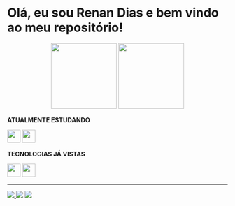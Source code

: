 # Olá, eu sou Renan Dias e bem vindo ao meu repositório!
<div align="center">
<img height="150em" src="https://github-readme-stats.vercel.app/api?username=renandias26&show_icons=true&theme=github_dark&include_all_commits=true&count_private=true&card_wdith=180"/>
     <img height="150em" src="https://github-readme-stats.vercel.app/api/top-langs/?username=renandias26&langs_count=7&theme=github_dark&count_private=true&include_all_commits=true&card_wdith=180"/>
</div>

**ATUALMENTE ESTUDANDO**

<div>
<img src="https://cdn.jsdelivr.net/gh/devicons/devicon/icons/java/java-original.svg" height="30" widht="30" /> 
<img src="https://cdn.jsdelivr.net/gh/devicons/devicon/icons/git/git-original.svg" height="30" widht="30" />
</div>
  
**TECNOLOGIAS JÁ VISTAS**

<div>
<img src="https://cdn.jsdelivr.net/gh/devicons/devicon/icons/c/c-original.svg" height="30" widht="30" /> 
<img src="https://cdn.jsdelivr.net/gh/devicons/devicon/icons/github/github-original.svg" height="30" widht="30" />
</div>

----

<div>
     <a href="https://www.linkedin.com/in/renandias26/" target="_blank"><img src="https://img.shields.io/badge/-LinkedIn-0D597F?style=for-the-badge&logo=linkedin&logoColor=white" target="_blank"</a> 
  <a href="https://www.instagram.com/__renandias/" target="_blank"><img src="https://img.shields.io/badge/-Instagram-%23E4405F?style=for-the-badge&logo=instagram&logoColor=white" target="_blank"></a>
  <a href = "mailto: renandias26@outlook.com.br"><img src="https://img.shields.io/badge/Outlook-%230077B5?style=for-the-badge&logo=microsoft-outlook&logoColor=white" target="_blank"></a>
</div>
